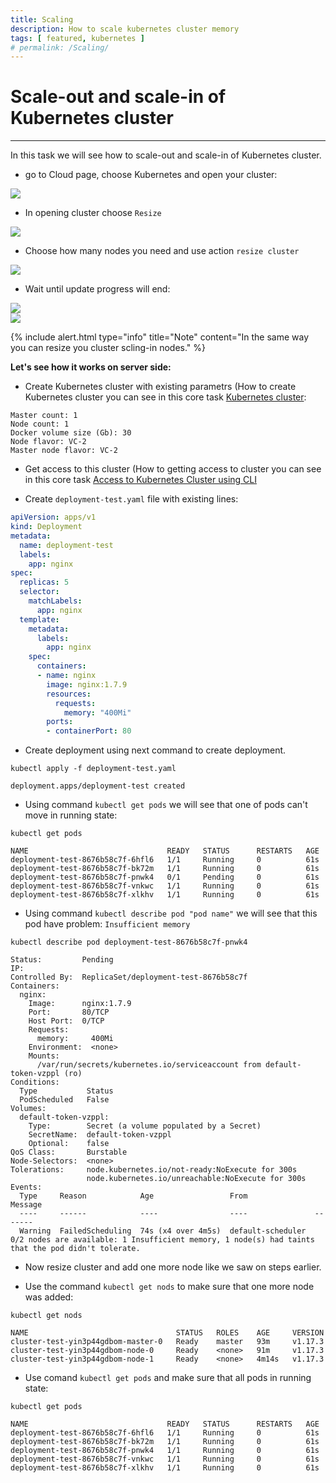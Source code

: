 ```yaml
---
title: Scaling
description: How to scale kubernetes cluster memory 
tags: [ featured, kubernetes ]
# permalink: /Scaling/
---
```

# Scale-out and scale-in of Kubernetes cluster
---

In this task we will see how to scale-out and scale-in of Kubernetes cluster.

 

- go to Cloud page, choose Kubernetes and open your cluster:

![](../../assets/img/scaling/choose_cluster.png)   

- In opening cluster choose `Resize`  

![](../../assets/img/scaling/resize_node1.png) 

- Choose how many nodes you need and use action `resize cluster`  

![](../../assets/img/scaling/resize_node.png)  

- Wait until update progress will end:

![](../../assets/img/scaling/cluster_update.png)    
![](../../assets/img/scaling/cluster_update2.png)   

{% include alert.html type="info" title="Note" content="In the same way you can resize you cluster scling-in nodes." %} 

 **Let's see how it works on server side:** 

- Create Kubernetes cluster with existing parametrs (How to create Kubernetes cluster you can see in this core task [Kubernetes cluster](https://ventuscloud.eu/docs/kubernetes/kubernetes-cluster):

```
Master count: 1
Node count: 1
Docker volume size (Gb): 30
Node flavor: VC-2
Master node flavor: VC-2
```

- Get access to this cluster (How to getting access to cluster you can see in this core task [Access to Kubernetes Cluster using CLI](https://ventuscloud.eu/docs/kubernetes/access-by-cli) 

- Create `deployment-test.yaml` file with existing lines:    

```yaml
apiVersion: apps/v1
kind: Deployment
metadata:
  name: deployment-test
  labels:
    app: nginx
spec:
  replicas: 5
  selector:
    matchLabels:
      app: nginx
  template:
    metadata:
      labels:
        app: nginx
    spec:
      containers:
      - name: nginx
        image: nginx:1.7.9
        resources:
          requests:
            memory: "400Mi"
        ports:
        - containerPort: 80
```
- Create deployment using next command to create deployment.   
```
kubectl apply -f deployment-test.yaml
```
```console
deployment.apps/deployment-test created
```

- Using command `kubectl get pods` we will see that one of pods can't move in running state:   
```
kubectl get pods
```
```console
NAME                               READY   STATUS      RESTARTS   AGE
deployment-test-8676b58c7f-6hfl6   1/1     Running     0          61s
deployment-test-8676b58c7f-bk72m   1/1     Running     0          61s
deployment-test-8676b58c7f-pnwk4   0/1     Pending     0          61s
deployment-test-8676b58c7f-vnkwc   1/1     Running     0          61s
deployment-test-8676b58c7f-xlkhv   1/1     Running     0          61s
```

- Using command `kubectl describe pod "pod name"` we will see that this pod have problem: `Insufficient memory`    
```
kubectl describe pod deployment-test-8676b58c7f-pnwk4
```
```console
Status:         Pending
IP:
Controlled By:  ReplicaSet/deployment-test-8676b58c7f
Containers:
  nginx:
    Image:      nginx:1.7.9
    Port:       80/TCP
    Host Port:  0/TCP
    Requests:
      memory:     400Mi
    Environment:  <none>
    Mounts:
      /var/run/secrets/kubernetes.io/serviceaccount from default-token-vzppl (ro)
Conditions:
  Type           Status
  PodScheduled   False
Volumes:
  default-token-vzppl:
    Type:        Secret (a volume populated by a Secret)
    SecretName:  default-token-vzppl
    Optional:    false
QoS Class:       Burstable
Node-Selectors:  <none>
Tolerations:     node.kubernetes.io/not-ready:NoExecute for 300s
                 node.kubernetes.io/unreachable:NoExecute for 300s
Events:
  Type     Reason            Age                 From               Message
  ----     ------            ----                ----               -------
  Warning  FailedScheduling  74s (x4 over 4m5s)  default-scheduler  0/2 nodes are available: 1 Insufficient memory, 1 node(s) had taints that the pod didn't tolerate.
```

- Now resize cluster and add one more node like we saw on steps earlier.

- Use the command `kubectl get nods` to make sure that one more node was added: 
```
kubectl get nods
```
```concole
NAME                                 STATUS   ROLES    AGE     VERSION
cluster-test-yin3p44gdbom-master-0   Ready    master   93m     v1.17.3
cluster-test-yin3p44gdbom-node-0     Ready    <none>   91m     v1.17.3
cluster-test-yin3p44gdbom-node-1     Ready    <none>   4m14s   v1.17.3
```

- Use comand `kubectl get pods` and make sure that all pods in running state: 
```
kubectl get pods
```
```console
NAME                               READY   STATUS      RESTARTS   AGE
deployment-test-8676b58c7f-6hfl6   1/1     Running     0          61s
deployment-test-8676b58c7f-bk72m   1/1     Running     0          61s
deployment-test-8676b58c7f-pnwk4   1/1     Running     0          61s
deployment-test-8676b58c7f-vnkwc   1/1     Running     0          61s
deployment-test-8676b58c7f-xlkhv   1/1     Running     0          61s
```




